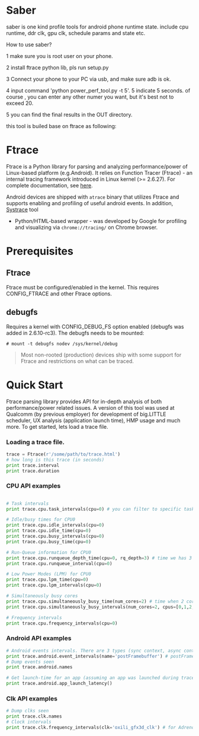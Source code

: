 
# Saber

saber is one kind profile tools for android phone runtime state. include cpu runtime, ddr clk, gpu clk, schedule params and state etc.

How to use saber?

1 make sure you is root user on your phone.

2 install ftrace python lib, pls run setup.py

3 Connect your phone to your PC via usb, and make sure adb is ok.

4 input command 'python power_perf_tool.py -t 5'. 5 indicate 5 seconds. of course , you can enter
	 any other numer you want, but it's best not to exceed 20.

5 you can find the final results in the OUT directory.

this tool is builed base on ftrace as following:

# Ftrace

Ftrace is a Python library for parsing and analyzing performance/power of Linux-based platform (e.g.Android).
It relies on Function Tracer (Ftrace) - an internal tracing framework introduced in Linux kernel (>= 2.6.27).
For complete documentation, see [here](http://elinux.org/Ftrace).

Android devices are shipped with ```atrace``` binary that utilizes Ftrace and supports enabling and profiling 
of useful android events. In addition, [Systrace](developer.android.com/tools/help/systrace.html) tool 
- Python/HTML-based wrapper - was developed by Google for profiling and visualizing via ```chrome://tracing/``` on Chrome browser.

# Prerequisites

## Ftrace
Ftrace must be configured/enabled in the kernel. This requires CONFIG_FTRACE and other Ftrace options.

## debugfs
Requires a kernel with CONFIG_DEBUG_FS option enabled (debugfs was added in 2.6.10-rc3). 
The debugfs needs to be mounted:

```
# mount -t debugfs nodev /sys/kernel/debug
```
> Most non-rooted (production) devices ship with some support for Ftrace and restrictions on what can be traced.

# Quick Start

Ftrace parsing library provides API for in-depth analysis of both performance/power related issues.
A version of this tool was used at Qualcomm (by previous employer) for development of big.LITTLE scheduler,
UX analysis (application launch time), HMP usage and much more. To get started, lets load a trace file.

### Loading a trace file.
```python
trace = Ftrace(r'/some/path/to/trace.html')
# how long is this trace (in seconds)
print trace.interval
print trace.duration
```

### CPU API examples
```python

# Task intervals
print trace.cpu.task_intervals(cpu=0) # you can filter to specific task with task argument

# Idle/busy times for CPU0
print trace.cpu.idle_intervals(cpu=0)
print trace.cpu.idle_time(cpu=0)
print trace.cpu.busy_intervals(cpu=0)
print trace.cpu.busy_time(cpu=0)

# Run-Queue information for CPU0
print trace.cpu.runqueue_depth_time(cpu=0, rq_depth=3) # time we has 3 things runnable in queue
print trace.cpu.runqueue_interval(cpu=0)

# Low Power Modes (LPM) for CPU0
print trace.cpu.lpm_time(cpu=0)
print trace.cpu.lpm_intervals(cpu=0)

# Simultaneously busy cores
print trace.cpu.simultaneously_busy_time(num_cores=2) # time when 2 cores were busy
print trace.cpu.simultaneously_busy_intervals(num_cores=2, cpus=[0,1,2,3]) # when 2 or more cpus in list were busy

# Frequency intervals
print trace.cpu.frequency_intervals(cpu=0)
```

### Android API examples
```python
# Android events intervals. There are 3 types (sync context, async context and counters)
print trace.android.event_intervals(name='postFramebuffer') # postFramebuffer events only.
# Dump events seen
print trace.android.names

# Get launch-time for an app (assuming an app was launched during trace)
print trace.android.app_launch_latency()
```

### Clk API examples
```python
# Dump clks seen
print trace.clk.names
# Clock intervals
print trace.clk.frequency_intervals(clk='oxili_gfx3d_clk') # for Adreno GPU on Qualcomm Snapdragon
```
